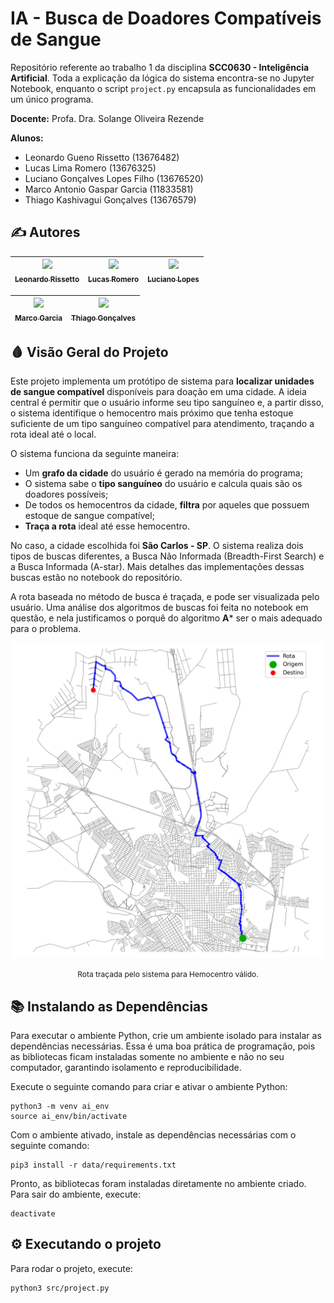 # IA - Busca de Doadores Compatíveis de Sangue 
Repositório referente ao trabalho 1 da disciplina **SCC0630 - Inteligência Artificial**. Toda a explicação da lógica do sistema encontra-se no Jupyter Notebook, enquanto o script `project.py` encapsula as funcionalidades em um único programa.

**Docente:** Profa. Dra. Solange Oliveira Rezende

**Alunos:**
- Leonardo Gueno Rissetto (13676482)
- Lucas Lima Romero (13676325)
- Luciano Gonçalves Lopes Filho (13676520)
- Marco Antonio Gaspar Garcia (11833581)
- Thiago Kashivagui Gonçalves (13676579)

## ✍️ Autores
|  [<img loading="lazy" src="https://avatars.githubusercontent.com/u/106342806?v=4" width=115><br><sub>Leonardo Rissetto</sub>](https://github.com/LeoRissetto)  |  [<img loading="lazy" src="https://avatars.githubusercontent.com/u/101420277?v=4" width=115><br><sub>Lucas Romero</sub>](https://github.com/lucaslimaromero)  |  [<img loading="lazy" src="https://avatars.githubusercontent.com/u/130308566?v=4" width=115><br><sub>Luciano Lopes</sub>](https://github.com/lopesluciano) |
| :---: | :---: | :---: |

| [<img loading="lazy" src="https://avatars.githubusercontent.com/u/105023846?v=4" width=115><br><sub>Marco Garcia</sub>](https://github.com/marcogarcia2) | [<img loading="lazy" src="https://avatars.githubusercontent.com/u/106834796?v=4" width=115><br><sub>Thiago Gonçalves</sub>](https://github.com/thiagokg314) |
| :---: | :---: |

## 🩸 Visão Geral do Projeto
Este projeto implementa um protótipo de sistema para **localizar unidades de sangue compatível** disponíveis para doação em uma cidade. A ideia central é permitir que o usuário informe seu tipo sanguíneo e, a partir disso, o sistema identifique o hemocentro mais próximo que tenha estoque suficiente de um tipo sanguíneo compatível para atendimento, traçando a rota ideal até o local.

O sistema funciona da seguinte maneira:
- Um **grafo da cidade** do usuário é gerado na memória do programa;
- O sistema sabe o **tipo sanguíneo** do usuário e calcula quais são os doadores possíveis;
- De todos os hemocentros da cidade, **filtra** por aqueles que possuem estoque de sangue compatível;
- **Traça a rota** ideal até esse hemocentro.

No caso, a cidade escolhida foi **São Carlos - SP**. O sistema realiza dois tipos de buscas diferentes, a Busca Não Informada (Breadth-First Search) e a Busca Informada (A-star). Mais detalhes das implementações dessas buscas estão no notebook do repositório. 

A rota baseada no método de busca é traçada, e pode ser visualizada pelo usuário. Uma análise dos algoritmos de buscas foi feita no notebook em questão, e nela justificamos o porquê do algoritmo **A*** ser o mais adequado para o problema. 

<p align="center">
  <img src="images/rota_astar.png" alt="Rota" width="550">
</p>
<p align="center">
  <a style="font-size: 12px; text-decoration: none; color: inherit;">
    Rota traçada pelo sistema para Hemocentro válido.
  </a>
</p>

## 📚 Instalando as Dependências
Para executar o ambiente Python, crie um ambiente isolado para instalar as dependências necessárias. Essa é uma boa prática de programação, pois as bibliotecas ficam instaladas somente no ambiente e não no seu computador, garantindo isolamento e reproducibilidade.

Execute o seguinte comando para criar e ativar o ambiente Python:
```shell
python3 -m venv ai_env
source ai_env/bin/activate
```

Com o ambiente ativado, instale as dependências necessárias com o seguinte comando:
```shell
pip3 install -r data/requirements.txt
```

Pronto, as bibliotecas foram instaladas diretamente no ambiente criado. Para sair do ambiente, execute:
```shell
deactivate
```

## ⚙️ Executando o projeto
Para rodar o projeto, execute:
```shell
python3 src/project.py
```


